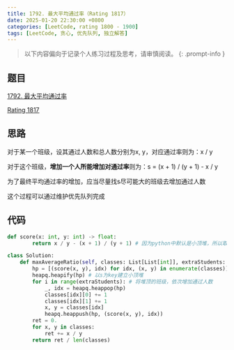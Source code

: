 ```yaml
---
title: 1792. 最大平均通过率（Rating 1817）
date: 2025-01-20 22:30:00 +0800
categories: [LeetCode, rating 1800 - 1900]
tags: [LeetCode, 贪心, 优先队列, 独立解答]
---
```


> 以下内容偏向于记录个人练习过程及思考，请审慎阅读。
{: .prompt-info }

## 题目

[1792. 最大平均通过率](https://leetcode.cn/problems/maximum-average-pass-ratio)

[Rating 1817](https://zerotrac.github.io/leetcode_problem_rating/#/)

## 思路

对于某一个班级，设其通过人数和总人数分别为x, y，对应通过率则为：x / y

对于这个班级，**增加一个人所能增加对通过率**则为：s = (x + 1) / (y + 1) - x / y

为了最终平均通过率的增加，应当尽量找s尽可能大的班级去增加通过人数

这个过程可以通过维护优先队列完成

## 代码

```python
def score(x: int, y: int) -> float:
        return x / y - (x + 1) / (y + 1) # 因为python中默认是小顶堆，所以取反了

class Solution:
    def maxAverageRatio(self, classes: List[List[int]], extraStudents: int) -> float:
        hp = [(score(x, y), idx) for idx, (x, y) in enumerate(classes)]
        heapq.heapify(hp) # 以s为key建立小顶堆
        for i in range(extraStudents): # 将堆顶的班级，依次增加通过人数
            _, idx = heapq.heappop(hp)
            classes[idx][0] += 1
            classes[idx][1] += 1
            x, y = classes[idx]
            heapq.heappush(hp, (score(x, y), idx))
        ret = 0.
        for x, y in classes:
            ret += x / y
        return ret / len(classes)
```